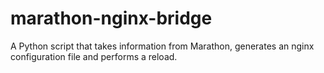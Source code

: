 # marathon-nginx-bridge
A Python script that takes information from Marathon, generates an nginx configuration file and performs a reload.
